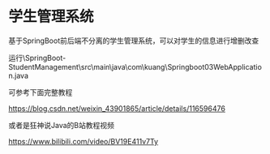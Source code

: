 # 学生管理系统

基于SpringBoot前后端不分离的学生管理系统，可以对学生的信息进行增删改查



运行\SpringBoot-StudentManagement\src\main\java\com\kuang\Springboot03WebApplication.java



可参考下面完整教程

https://blog.csdn.net/weixin_43901865/article/details/116596476

或者是狂神说Java的B站教程视频

https://www.bilibili.com/video/BV19E411v7Ty

